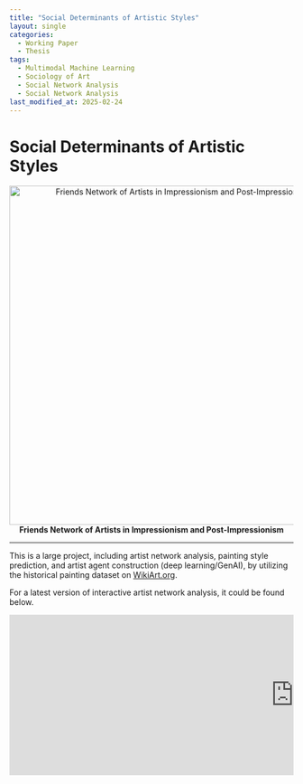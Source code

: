 ```yaml
---
title: "Social Determinants of Artistic Styles"
layout: single
categories:
  - Working Paper
  - Thesis
tags:
  - Multimodal Machine Learning
  - Sociology of Art
  - Social Network Analysis
  - Social Network Analysis
last_modified_at: 2025-02-24
---
```


<div class="research-content" markdown="1">

# Social Determinants of Artistic Styles

<p align="center">
  <img src="https://yangyuwang.netlify.app/assets/Impressionism & Post-Impressionism_hori_net.png" alt="Friends Network of Artists in Impressionism and Post-Impressionism" width="600">
  <br>
  <strong>Friends Network of Artists in Impressionism and Post-Impressionism</strong>
</p>


---

This is a large project, including artist network analysis, painting style prediction, and artist agent construction (deep learning/GenAI), by utilizing the historical painting dataset on [WikiArt.org](https://www.wikiart.org/).

For a latest version of interactive artist network analysis, it could be found below.

<div style="position: relative; padding-bottom: 56.25%; height: 0; overflow: hidden; max-width: 100%; margin: 0 auto;">
  <iframe src="https://wangyd.shinyapps.io/wikiart_network/" style="position: absolute; top: 0; left: 0; width: 200%; height: 100%; border: 0;"></iframe>
</div>

</div>
